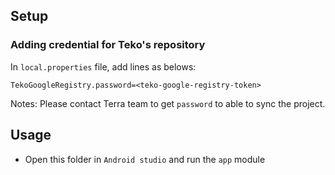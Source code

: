 ## Setup

### Adding credential for Teko's repository

In `local.properties` file, add lines as belows:

```
TekoGoogleRegistry.password=<teko-google-registry-token>
```

Notes: Please contact Terra team to get `password` to able to sync the project.

## Usage

- Open this folder in `Android studio` and run the `app` module
